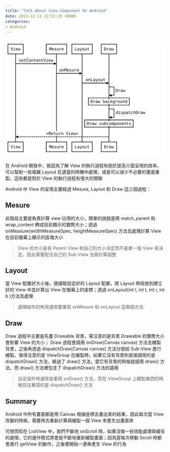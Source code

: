 ```yaml
---
title: "Talk About View Component On Android"
date: 2013-12-11 22:51:29 +0800
categories: 
- Android
---
```


![talk-about-view-component-on-android](/images/1-talk-about-view-component-on-android.svg)

在 Android 開發中，我認為了解 View 的執行過程有助於提高介面呈現的效率，可以幫助一些複雜 Layout 在適當的時機中處理，或是可以減少不必要的畫面重製，這些都是對於 View 的執行過程有很大的關聯

Android 中 View 的呈現主要經過 Mesure, Layout 和 Draw 這三個過程：

## Mesure
此階段主要是負責計算 view 佔用的大小，簡單的說就是將 match_parent 和 wrap_content 轉成目前顯示的實際大小；透過 onMeasure(widthMeasureSpec, heightMeasureSpec) 方法去處理計算 View 在目前螢幕上顯示的區塊大小
> View 的大小是有 Parent View 和自己的大小决定而不是單一個 View 來决定，因此需要配合自己的 Sub-View 去做計算調整

## Layout
當 View 配置好大小後，便讀取設定好的 Layout 配置，將 Layout 佈局放到建立好的 View 中並計算出 View 在螢幕上的座標；透過 onLayout(int l, int t, int r, int b )方法去處理
> 處理組件的佈局通常要重寫 onMesure 和 onLayout 這兩個方法

## Draw
Draw 過程中主要是先畫 Drawable 背景，需注意的是背景 Drawable 的實際大小會影響 View 的大小； Draw 過程會調用 onDraw(Canvas canvas) 方法去繪製背景，之後再透過 dispatchDraw(Canvas canvas) 方法分發給 Sub-View 進行繪製，值得注意的是 ViewGroup 在繪製時，如果它沒有背景則直接調用的是 dispatchDraw() 方法，繞過了 draw() 方法，當它有背景的時候就調用 draw() 方法，而 draw() 方法裡包含了 dispatchDraw() 方法的調用
> 自定組件時通常是重寫 onDraw() 方法，而在 ViewGroup 上繪製東西的時候往往重寫的是 dispatchDraw() 方法

## Summary
Android 中所有畫面都是用 Canvas 根據座標去畫出來的結果，因此每次當 View 改變的時候，需要再去重新計算與繪製一個 View 來產生出畫面來

可想而知在 ListView 中，我們不斷地 onScroll 時，如果沒做一些效能處理與緩存的處理，它的運作模式將會是不斷地重新繪製畫面；因為當每次移動 Scroll 時都會進行 getView 的動作，之後便開始一連串產生 View 的行為
